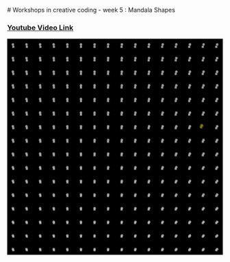 # Workshops in creative coding - week 5 : Mandala Shapes

### [Youtube Video Link](https://www.youtube.com/watch?v=JVH4jVmKJbc)

![wcc_week_5_1](wcc_week_5_1.gif)